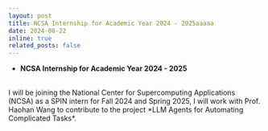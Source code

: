 ```yaml
---
layout: post
title: NCSA Internship for Academic Year 2024 - 2025aaaaa
date: 2024-08-22
inline: true
related_posts: false
---
```


- **NCSA Internship for Academic Year 2024 - 2025** 
<br/>
I will be joining the National Center for Supercomputing Applications (NCSA) as a SPIN intern for Fall 2024 and Spring 2025, I will work with Prof. Haohan Wang to contribute to the project *LLM Agents for Automating Complicated Tasks*.
